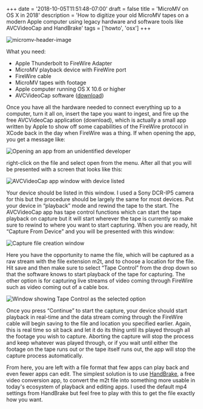 +++
date = '2018-10-05T11:51:48-07:00'
draft = false
title = 'MicroMV on OS X in 2018'
description = 'How to digitize your old MicroMV tapes on a modern Apple computer using legacy hardware and software tools like AVCVideoCap and HandBrake'
tags = ['howto', 'osx']
+++

![micromv-header-image](/assets/micromv-on-osx-in-2018/micromv-header.png)

What you need:
- Apple Thunderbolt to FireWire Adapter
- MicroMV playback device with FireWire port
- FireWire cable
- MicroMV tapes with footage
- Apple computer running OS X 10.6 or higher
- AVCVideoCap software ([download](https://nofile.io/f/mNaGHHh9297/AVCVideoCap.app.zip))

Once you have all the hardware needed to connect everything up to a computer, turn it all on, insert the tape you want to ingest, and fire up the free AVCVideoCap application (download), which is actually a small app written by Apple to show off some capabilities of the FireWire protocol in XCode back in the day when FireWire was a thing. If when opening the app, you get a message like:

![Opening an app from an unidentified developer](/assets/micromv-on-osx-in-2018/micromv-warning-screenshot.png)

right-click on the file and select open from the menu. After all that you will be presented with a screen that looks like this:

![AVCVideoCap app window with device listed](/assets/micromv-on-osx-in-2018/micromv-device-list.png)

Your device should be listed in this window. I used a Sony DCR-IP5 camera for this but the procedure should be largely the same for most devices. Put your device in “playback” mode and rewind the tape to the start. The AVCVideoCap app has tape control functions which can start the tape playback on capture but it will start wherever the tape is currently so make sure to rewind to where you want to start capturing. When you are ready, hit “Capture From Device” and you will be presented with this window:

![Capture file creation window](/assets/micromv-on-osx-in-2018/micromv-capture-screenshot.png)

Here you have the opportunity to name the file, which will be captured as a raw stream with the file extension m2t, and to choose a location for the file. Hit save and then make sure to select “Tape Control” from the drop down so that the software knows to start playback of the tape for capturing. The other option is for capturing live streams of video coming through FireWire such as video coming out of a cable box.

![Window showing Tape Control as the selected option](/assets/micromv-on-osx-in-2018/micromv-recording-mode-screenshot.png)

Once you press “Continue” to start the capture, your device should start playback in real-time and the data stream coming through the FireWire cable will begin saving to the file and location you specified earlier. Again, this is real time so sit back and let it do its thing until its played through all the footage you wish to capture. Aborting the capture will stop the process and keep whatever was played through, or if you wait until either the footage on the tape runs out or the tape itself runs out, the app will stop the capture process automatically.


From here, you are left with a file format that few apps can play back and even fewer apps can edit. The simplest solution is to use [HandBrake](https://handbrake.fr/), a free video conversion app, to convert the m2t file into something more usable in today's ecosystem of playback and editing apps. I used the default mp4 settings from HandBrake but feel free to play with this to get the file exactly how you want.